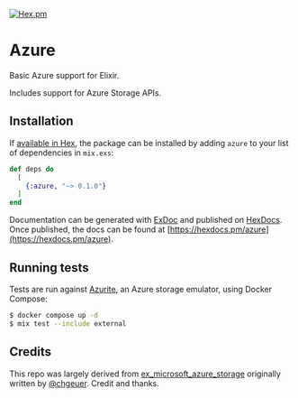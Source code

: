 
[![Hex.pm](https://img.shields.io/hexpm/v/azure.svg)](https://hex.pm/packages/azure)

# Azure

Basic Azure support for Elixir.

Includes support for Azure Storage APIs.

## Installation

If [available in Hex](https://hex.pm/docs/publish), the package can be installed
by adding `azure` to your list of dependencies in `mix.exs`:

```elixir
def deps do
  [
    {:azure, "~> 0.1.0"}
  ]
end
```

Documentation can be generated with [ExDoc](https://github.com/elixir-lang/ex_doc)
and published on [HexDocs](https://hexdocs.pm). Once published, the docs can
be found at [https://hexdocs.pm/azure](https://hexdocs.pm/azure).

## Running tests

Tests are run against [Azurite](https://github.com/Azure/Azurite), an Azure storage emulator, using
Docker Compose:

```sh
$ docker compose up -d
$ mix test --include external
```

## Credits

This repo was largely derived from [ex_microsoft_azure_storage](https://github.com/chgeuer/ex_microsoft_azure_storage) originally written by [@chgeuer](https://github.com/chgeuer).  Credit and thanks.
